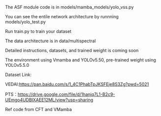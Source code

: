 
The ASF module code is in models/mamba_models/yolo_vss.py

You can see the entile network architecture by runnning models/yolo_test.py

Run train.py to train your dataset

The data architecture is in data/multispectral

Detailed instructions, datasets, and trained weight is coming soon

The environment using Vmamba and YOLOv5.50, pre-trained weight using YOLOv5.5.0

Dataset Link:

VEDAI:https://pan.baidu.com/s/1_4C1PhabTpJKSFEje8S3Zg?pwd=5021

PTS：https://drive.google.com/file/d/1hanjq7L1-B2c9-UEmgo4UDBIXAEE12ML/view?usp=sharing

Ref code from CFT and VMamba
